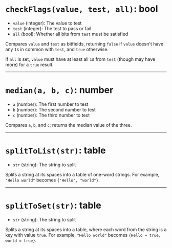 # `checkFlags(value, test, all)`: bool
* `value` (integer): The value to test
* `test` (integer): The test to pass or fail
* `all` (bool): Whether all bits from `test` must be satisfied

Compares `value` and `test` as bitfields, returning `false` if `value` doesn't have any `1`s in common with `test`, and `true` otherwise.

If `all` is set, `value` must have at least all `1`s from `test` (though may have more) for a `true` result.

---

# `median(a, b, c)`: number
* `a` (number): The first number to test
* `b` (number): The second number to test
* `c` (number): The third number to test

Compares `a`, `b`, and `c`; returns the median value of the three.

---

# `splitToList(str)`: table
* `str` (string): The string to split

Splits a string at its spaces into a table of one-word strings. For example, `"Hello world"` becomes `{"Hello", "world"}`.

---

# `splitToSet(str)`: table
* `str` (string): The string to split

Splits a string at its spaces into a table, where each word from the string is a key with value `true`. For example, `"Hello world"` becomes `{Hello = true, world = true}`.